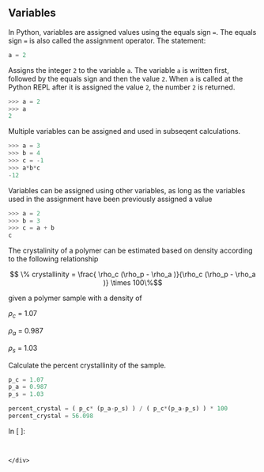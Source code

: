 
## Variables
In Python, variables are assigned values using the equals sign ```=```. The equals sign ```=``` is also called the assignment operator. The statement:

```python
a = 2
```

Assigns the integer ```2``` to the variable ```a```. The variable ```a``` is written first, followed by the equals sign and then the value ```2```. When ```a``` is called at the Python REPL after it is assigned the value ```2```, the number ```2``` is returned.
```python
>>> a = 2
>>> a
2
```
Multiple variables can be assigned and used in subseqent calculations.

```python
>>> a = 3
>>> b = 4
>>> c = -1
>>> a*b*c
-12
```

Variables can be assigned using other variables, as long as the variables used in the assignment have been previously assigned a value

```python
>>> a = 2
>>> b = 3
>>> c = a + b
c
```


The crystalinity of a polymer can be estimated based on density according to the following relationship

$$ \% crystallinity = \frac{ \rho_c (\rho_p - \rho_a )}{\rho_c (\rho_p - \rho_a )} \times 100\%$$

given a polymer sample with a density of

$\rho_c$ = 1.07

$\rho_a$ = 0.987

$\rho_s$ = 1.03

Calculate the percent crystallinity of the sample.

```python
p_c = 1.07
p_a = 0.987
p_s = 1.03

percent_crystal = ( p_c* (p_a-p_s) ) / ( p_c*(p_a-p_s) ) * 100
percent_crystal = 56.098
```

<div class="cell border-box-sizing code_cell rendered">
<div class="input">
<div class="prompt input_prompt">In&nbsp;[&nbsp;]:</div>
<div class="inner_cell">
    <div class="input_area">
<div class=" highlight hl-ipython3"><pre><span></span> 
</pre></div>

    </div>
</div>
</div>

</div>
 

